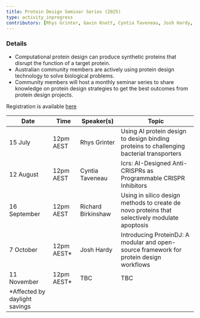 ```yaml
---
title: Protein Design Seminar Series (2025)
type: activity_inprogress
contributors: [Rhys Grinter, Gavin Knott, Cyntia Taveneau, Josh Hardy, Kate Michie, Johan Gustafsson, Melissa Burke]
---
```

<!-- TODO: Add Richard Birkinshaw -->

### Details

- Computational protein design can produce synthetic proteins that disrupt the function of a target protein.
- Australian community members are actively using protein design technology to solve biological problems.
- Community members will host a monthly seminar series to share knowledge on protein design strategies to get the best outcomes from protein design projects.

Registration is available [here](https://www.eventbrite.com.au/e/webinar-leveraging-deep-learning-to-design-custom-protein-binding-proteins-tickets-1414347163439?aff=oddtdtcreator)

| Date          | Time       | Speaker(s)         | Topic |
|---------------|------------|--------------------|-------|
| 15 July       | 12pm AEST  | Rhys Grinter       | Using AI protein design to design binding proteins to challenging bacterial transporters |
| 12 August     | 12pm AEST  | Cyntia Taveneau    | Icrs: AI-Designed Anti-CRISPRs as Programmable CRISPR Inhibitors |
| 16 September  | 12pm AEST  | Richard Birkinshaw | Using in silico design methods to create de novo proteins that selectively modulate apoptosis |
| 7 October     | 12pm AEST* | Josh Hardy | Introducing ProteinDJ: A modular and open-source framework for protein design workflows |
| 11 November   | 12pm AEST* | TBC | TBC |
| *Affected by daylight savings |